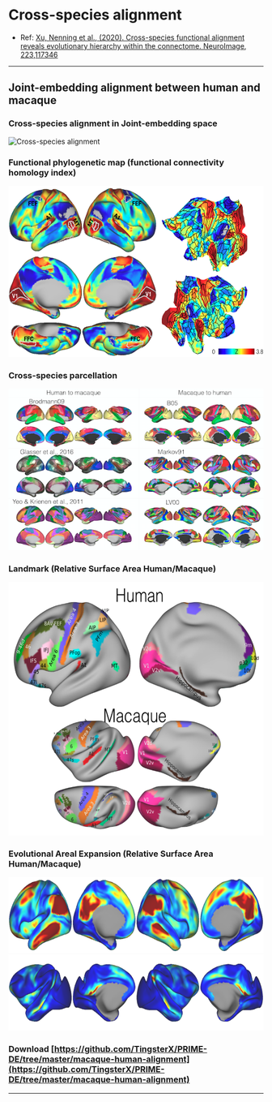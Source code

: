 # Cross-species alignment

- Ref: [Xu, Nenning et al., (2020). Cross-species functional alignment reveals evolutionary hierarchy within the connectome. NeuroImage, 223,117346](https://www.sciencedirect.com/science/article/pii/S1053811920308326)

---
## Joint-embedding alignment between human and macaque

### Cross-species alignment in Joint-embedding space
![Cross-species alignment](https://github.com/TingsterX/alignment_macaque-human/blob/main/animations/cross-species_alignment_28s.gif)

### Functional phylogenetic map  (functional connectivity homology index)

<img src=https://github.com/TingsterX/alignment_macaque-human/blob/main/functional_homology/figure_functional_homology_map.png alt="homology map" width=600 height=338> 

### Cross-species parcellation
<img src=https://github.com/TingsterX/alignment_macaque-human/blob/main/cross-species_parcellation/figure_cross-species_parcellation.png alt="human">

### Landmark (Relative Surface Area Human/Macaque)
<img src=https://github.com/TingsterX/alignment_macaque-human/blob/main/landmarks/figure_landmarks.png alt="human" width=600 height=500>

### Evolutional Areal Expansion (Relative Surface Area Human/Macaque)
<img src=https://github.com/TingsterX/alignment_macaque-human/blob/main/area_expansion/figure_area_expansion_relative_0_36_human.png alt="human" width=800 height=150>
<img src=https://github.com/TingsterX/alignment_macaque-human/blob/main/area_expansion/figure_area_expansion_relative_0_36_monkey.png alt="macaque" width=800 height=150>

### Download [https://github.com/TingsterX/PRIME-DE/tree/master/macaque-human-alignment](https://github.com/TingsterX/PRIME-DE/tree/master/macaque-human-alignment)

---
